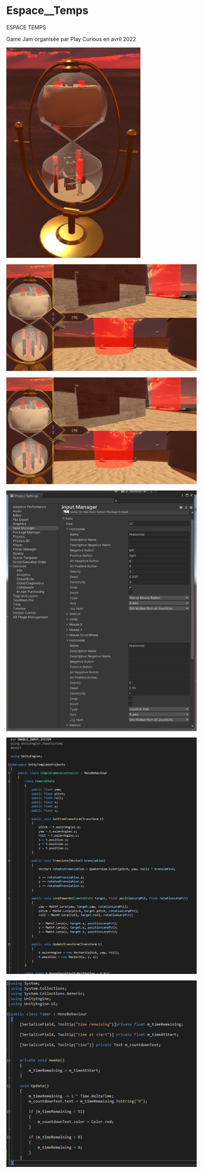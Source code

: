 # Espace__Temps
ESPACE TEMPS

Game Jam organisée par Play Curious en avril 2022


![My Image](IMG05.png)

![My Image](IMG03.png)

![My Image](IMG03.png)

![My Image](IMG02.png)

![My Image](IMG01.png)

![My Image](IMG00.png)
